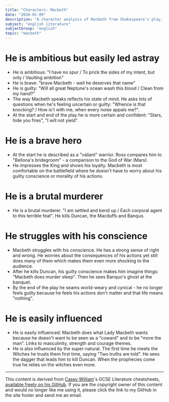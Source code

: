 ```yaml
---
title: "Characters: Macbeth"
date: "2020-01-09"
description: "A character analysis of Macbeth from Shakespeare's play, Macbeth."
subject: "english literature"
subjectGroup: "english"
topic: "macbeth"
---
```


# He is ambitious but easily led astray

- He is ambitious: "I have no spur / To prick the sides of my intent, but only / Vaulting ambition"
- He is brave: "brave Macbeth - well he deserves that name"
- He is guilty: "Will all great Neptune's ocean wash this blood / Clean from my hand?"
- The way Macbeth speaks reflects his state of mind. He asks lots of questions when he's feeling uncertain or guilty: "Whence is that knocking? / How is't with me, when every noise appals me?".
- At the start and end of the play he is more certain and confident: "Stars, hide you fires", "I will not yield".

# He is a brave hero

- At the start he is described as a "valiant" warrior. Ross compares him to "Bellona's bridegroom" - a comparison to the God of War (Mars).
- He impresses the King and shows his loyalty. Macbeth is most comfortable on the battlefield where he doesn't have to worry about his guilty conscience or morality of his actions.

# He is a brutal murderer

- He is a brutal murderer. "I am settled and bend up / Each corporal agent to this terrible feat". He kills Duncan, the Macduffs and Banquo.

# He struggles with his conscience

- Macbeth struggles with his conscience. He has a strong sense of right and wrong. He worries about the consequences of his actions yet still does many of them which makes them even more shocking to the audience.
- After he kills Duncan, his guilty conscience makes him imagine things: "Macbeth does murder sleep". Then he sees Banquo's ghost at the banquet.
- By the end of the play he seams world-weary and cynical - he no longer feels guilty because he feels his actions don't matter and that life means "nothing".

# He is easily influenced

- He is easily influenced: Macbeth does what Lady Macbeth wants because he doesn't want to be seen as a "coward" and to be "more the man". Links to masculinity, strength and courage themes.
- He is also influenced by the super-natural. The first time he meets the Witches he trusts them first time, saying "Two truths are told". He sees the dagger that leads him to kill Duncan. When the prophecies come true he relies on the witches even more.

---

This content is derived from [Casey William](https://github.com/shnupta)'s GCSE Literature cheatsheets, [available freely on his GitHub](https://github.com/shnupta/EnglishGCSE2017). If you are the copyright owner of this content and would no longer like me using it, please click the link to my GitHub in the site footer and send me an email.
